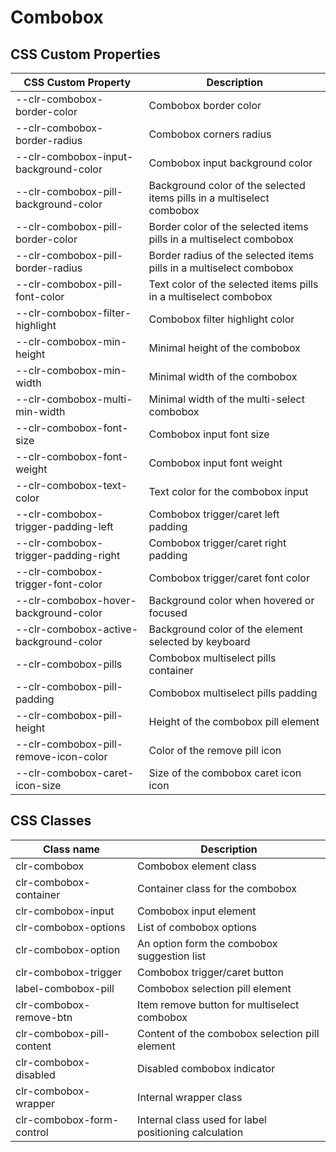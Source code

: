 # Combobox

## CSS Custom Properties

| CSS Custom Property                    | Description                                                            |
| -------------------------------------- | ---------------------------------------------------------------------- |
| --clr-combobox-border-color            | Combobox border color                                                  |
| --clr-combobox-border-radius           | Combobox corners radius                                                |
| --clr-combobox-input-background-color  | Combobox input background color                                        |
| --clr-combobox-pill-background-color   | Background color of the selected items pills in a multiselect combobox |
| --clr-combobox-pill-border-color       | Border color of the selected items pills in a multiselect combobox     |
| --clr-combobox-pill-border-radius      | Border radius of the selected items pills in a multiselect combobox    |
| --clr-combobox-pill-font-color         | Text color of the selected items pills in a multiselect combobox       |
| --clr-combobox-filter-highlight        | Combobox filter highlight color                                        |
| --clr-combobox-min-height              | Minimal height of the combobox                                         |
| --clr-combobox-min-width               | Minimal width of the combobox                                          |
| --clr-combobox-multi-min-width         | Minimal width of the multi-select combobox                             |
| --clr-combobox-font-size               | Combobox input font size                                               |
| --clr-combobox-font-weight             | Combobox input font weight                                             |
| --clr-combobox-text-color              | Text color for the combobox input                                      |
| --clr-combobox-trigger-padding-left    | Combobox trigger/caret left padding                                    |
| --clr-combobox-trigger-padding-right   | Combobox trigger/caret right padding                                   |
| --clr-combobox-trigger-font-color      | Combobox trigger/caret font color                                      |
| --clr-combobox-hover-background-color  | Background color when hovered or focused                               |
| --clr-combobox-active-background-color | Background color of the element selected by keyboard                   |
| --clr-combobox-pills                   | Combobox multiselect pills container                                   |
| --clr-combobox-pill-padding            | Combobox multiselect pills padding                                     |
| --clr-combobox-pill-height             | Height of the combobox pill element                                    |
| --clr-combobox-pill-remove-icon-color  | Color of the remove pill icon                                          |
| --clr-combobox-caret-icon-size         | Size of the combobox caret icon icon                                   |

## CSS Classes

| Class name                | Description                                           |
| ------------------------- | ----------------------------------------------------- |
| clr-combobox              | Combobox element class                                |
| clr-combobox-container    | Container class for the combobox                      |
| clr-combobox-input        | Combobox input element                                |
| clr-combobox-options      | List of combobox options                              |
| clr-combobox-option       | An option form the combobox suggestion list           |
| clr-combobox-trigger      | Combobox trigger/caret button                         |
| label-combobox-pill       | Combobox selection pill element                       |
| clr-combobox-remove-btn   | Item remove button for multiselect combobox           |
| clr-combobox-pill-content | Content of the combobox selection pill element        |
| clr-combobox-disabled     | Disabled combobox indicator                           |
| clr-combobox-wrapper      | Internal wrapper class                                |
| clr-combobox-form-control | Internal class used for label positioning calculation |
